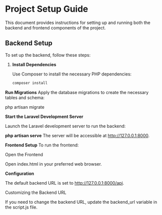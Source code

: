 
# Project Setup Guide

This document provides instructions for setting up and running both the backend and frontend components of the project.

## Backend Setup

To set up the backend, follow these steps:

1. **Install Dependencies**

   Use Composer to install the necessary PHP dependencies:
   ```bash
   composer install

**Run Migrations**
Apply the database migrations to create the necessary tables and schema:

php artisan migrate

**Start the Laravel Development Server**

Launch the Laravel development server to run the backend:

**php artisan serve**
The server will be accessible at http://127.0.0.1:8000.



**Frontend Setup**
To run the frontend:

Open the Frontend

Open index.html in your preferred web browser.

**Configuration**

The default backend URL is set to http://127.0.0.1:8000/api.

Customizing the Backend URL

If you need to change the backend URL, update the backend_url variable in the script.js file.
